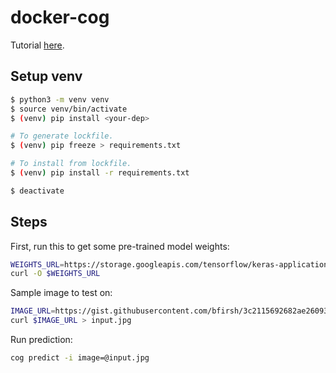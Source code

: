 # docker-cog

Tutorial [here](https://github.com/replicate/cog/blob/main/docs/getting-started.md).

## Setup venv


```bash
$ python3 -m venv venv
$ source venv/bin/activate
$ (venv) pip install <your-dep>

# To generate lockfile.
$ (venv) pip freeze > requirements.txt

# To install from lockfile.
$ (venv) pip install -r requirements.txt

$ deactivate
```


## Steps

First, run this to get some pre-trained model weights:


```bash
WEIGHTS_URL=https://storage.googleapis.com/tensorflow/keras-applications/resnet/resnet50_weights_tf_dim_ordering_tf_kernels.h5
curl -O $WEIGHTS_URL
```

Sample image to test on:

```bash
IMAGE_URL=https://gist.githubusercontent.com/bfirsh/3c2115692682ae260932a67d93fd94a8/raw/56b19f53f7643bb6c0b822c410c366c3a6244de2/mystery.jpg
curl $IMAGE_URL > input.jpg
```

Run prediction:

```bash
cog predict -i image=@input.jpg
```

